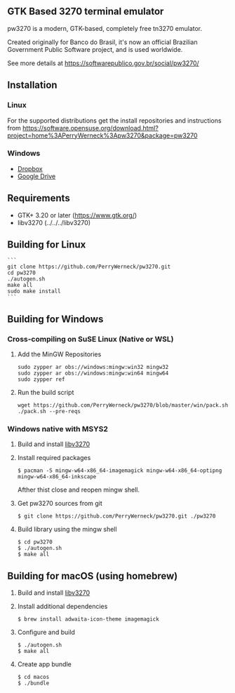 
## GTK Based 3270 terminal emulator

pw3270 is a modern, GTK-based, completely free tn3270 emulator. 

Created originally for Banco do Brasil, it's now an official Brazilian Government Public Software project, and is used worldwide. 

See more details at https://softwarepublico.gov.br/social/pw3270/

## Installation

### Linux

For the supported distributions get the install repositories and instructions from https://software.opensuse.org/download.html?project=home%3APerryWerneck%3Apw3270&package=pw3270

### Windows

 * [Dropbox](https://www.dropbox.com/sh/2qy3s6b5s4o4bws/AAAubHE8SBG7r6CJSKPflKN0a?dl=0)
 * [Google Drive](https://drive.google.com/drive/folders/1tmtKzGujLVvnIV_knWQXl_TBEC3_9ucL?usp=sharing)

## Requirements

 * GTK+ 3.20 or later (https://www.gtk.org/)
 * libv3270 (../../../libv3270)

## Building for Linux

	```
	git clone https://github.com/PerryWerneck/pw3270.git
	cd pw3270
	./autogen.sh
	make all
	sudo make install
	```

## Building for Windows

### Cross-compiling on SuSE Linux (Native or WSL)

1. Add the MinGW Repositories

	```shell
	sudo zypper ar obs://windows:mingw:win32 mingw32
	sudo zypper ar obs://windows:mingw:win64 mingw64
	sudo zypper ref
	```

2. Run the build script

	```shell
	wget https://github.com/PerryWerneck/pw3270/blob/master/win/pack.sh
	./pack.sh --pre-reqs
	```

### Windows native with MSYS2

1. Build and install [libv3270](../../../libv3270)

2. Install required packages

	```shell
	$ pacman -S mingw-w64-x86_64-imagemagick mingw-w64-x86_64-optipng mingw-w64-x86_64-inkscape
	```
	Afther thist close and reopen mingw shell.

2. Get pw3270 sources from git

	```
	$ git clone https://github.com/PerryWerneck/pw3270.git ./pw3270
	```

3. Build library using the mingw shell

	```
	$ cd pw3270
	$ ./autogen.sh
	$ make all
	```


## Building for macOS (using homebrew)

1. Build and install [libv3270](../../../libv3270)

2. Install additional dependencies

	```shell
	$ brew install adwaita-icon-theme imagemagick
	```

3. Configure and build

	```shell
	$ ./autogen.sh
	$ make all
	````

4. Create app bundle

	```shell
	$ cd macos
	$ ./bundle
	````

